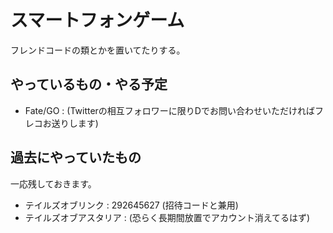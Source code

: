 # スマートフォンゲーム
フレンドコードの類とかを置いてたりする。

## やっているもの・やる予定
* Fate/GO : (Twitterの相互フォロワーに限りDでお問い合わせいただければフレコお送りします)

## 過去にやっていたもの
一応残しておきます。

* テイルズオブリンク : 292645627 (招待コードと兼用)
* テイルズオブアスタリア : (恐らく長期間放置でアカウント消えてるはず)


